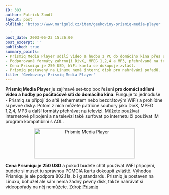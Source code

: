 ```yaml
---
ID: 383
author: Patrick Zandl
layout: post
oldlink: 'https://www.marigold.cz/item/geekoviny-prismiq-media-player

  '
post_date: 2003-06-23 15:36:00
post_excerpt: ''
published: true
summary_points:
- Prismiq Media Player sdílí video a hudbu z PC do domácího kina přes síť.
- Podporované formáty zahrnují DivX, MPEG 1,2,4 a MP3, přehrávané na televizi.
- Cena Prismiqu je 250 USD, WiFi karta se dokupuje zvlášť.
- Prismiq postavený na Linuxu nemá interní disk pro nahrávání pořadů.
title: 'Geekoviny: Prismiq Media Player'
---
```


<p>
<STRONG>Prismiq Media Player</STRONG> je zajímavé set-top box řešení <STRONG>pro domácí sdílení videa a hudby po počítačové síti do domácího kina</STRONG>. Funguje to jednoduše - Prismiq se připojí do sítě (ethernetem nebo bezdrátovým WiFi) a prohlídne si pevné disky. Potom z nich můžete patřičné soubory jako DivX, MPEG 1,2,4, MP3 a další formáty přehrávat na televizi. Můžete používat internetové připojení a na televizi také surfovat po internetu či používat IM program kompatibilní s AOL. </p>

<P align=center><IMG height=96 alt="Prismiq Media Player" src="/wp-content/uploads/prismiq.jpg" width=320></p>

<p>
<STRONG>Cena Prismiqu je 250 USD</STRONG> a pokud budete chtít používat WiFI připojení, budete si muset tu správnou PCMCIA kartu dokoupit zvláště. Výhodou Prismiqu je ale podpora 802.11a, b i g standardu. Prismiq je postaven na Linuxu, bohužel ale sám nemá žádný pevný disk, takže nahrávat si videopořady na něj nemůžete. Zdroj: <A href="http://www.prismiq.com/" target=_blank>Prismiq</A></p>